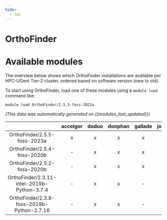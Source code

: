 ```yaml
---
hide:
  - toc
---
```


OrthoFinder
===========

# Available modules


The overview below shows which OrthoFinder installations are available per HPC-UGent Tier-2 cluster, ordered based on software version (new to old).

To start using OrthoFinder, load one of these modules using a `module load` command like:

```shell
module load OrthoFinder/2.5.5-foss-2023a
```

*(This data was automatically generated on {{modules_last_updated}})*  

| |accelgor|doduo|donphan|gallade|joltik|shinx|skitty|
| :---: | :---: | :---: | :---: | :---: | :---: | :---: | :---: |
|OrthoFinder/2.5.5-foss-2023a|x|x|x|x|x|x|x|
|OrthoFinder/2.5.4-foss-2020b|-|x|x|x|x|-|-|
|OrthoFinder/2.5.2-foss-2020b|-|x|x|x|x|-|-|
|OrthoFinder/2.3.11-intel-2019b-Python-3.7.4|-|x|x|-|x|-|-|
|OrthoFinder/2.3.8-foss-2019b-Python-2.7.16|-|x|x|-|x|-|-|
